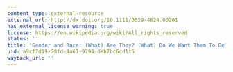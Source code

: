 ```yaml
---
content_type: external-resource
external_url: http://dx.doi.org/10.1111/0029-4624.00201
has_external_license_warning: true
license: https://en.wikipedia.org/wiki/All_rights_reserved
status: ''
title: 'Gender and Race: (What) Are They? (What) Do We Want Them To Be?'
uid: a9cf7d19-28fd-4a61-9794-deb7bc6cd1f5
wayback_url: ''
---
```

